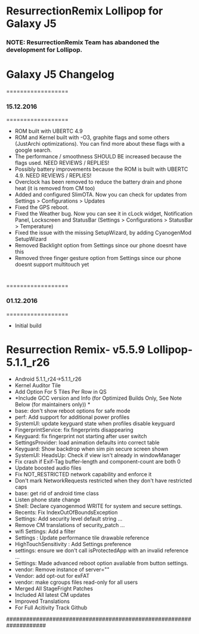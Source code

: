 # ResurrectionRemix Lollipop for Galaxy J5


### NOTE: ResurrectionRemix Team has abandoned the development for Lollipop.

#

# Galaxy J5 Changelog


==================
###  15.12.2016
==================

- ROM built with UBERTC 4.9
- ROM and Kernel built with -O3, graphite flags and some others (JustArchi optimizations). You can find more about these flags with a google search.
- The performance / smoothness SHOULD BE increased because the flags used. NEED REVIEWS / REPLIES!
- Possibly battery improvements because the ROM is built with UBERTC 4.9. NEED REVIEWS / REPLIES!
- Overclock has been removed to reduce the battery drain and phone heat (it is removed from CM too)
- Added and configured SlimOTA. Now you can check for updates from Settings > Configurations > Updates
- Fixed the GPS reboot.
- Fixed the Weather bug. Now you can see it in cLock widget, Notification Panel, Lockscreen and StatusBar (Settings > Configurations > StatusBar > Temperature)
- Fixed the issue with the missing SetupWizard, by adding CyanogenMod SetupWizard
- Removed Backlight option from Settings since our phone doesnt have this
- Removed three finger gesture option from Settings since our phone doesnt support multitouch yet

#

==================
###  01.12.2016
==================

- Initial build


#
#
#

 
 
# Resurrection Remix- v5.5.9  Lollipop-5.1.1_r26

- Android 5.1.1_r24->5.1.1_r26
- Kernel Auditor Tile
- Add Option For 5 Tiles Per Row in QS
- *Include GCC version and Info (for Optimized Builds Only, See Note Below (for maintainers only)) *
- base: don't show reboot options for safe mode 
- perf: Add support for additional power profiles 
- SystemUI: update keyguard state when profiles disable keyguard 
- FingerprintService: fix fingerprints disappearing 
- Keyguard: fix fingerprint not starting after user switch 
- SettingsProvider: load animation defaults into correct table 
- Keyguard: Show backdrop when sim pin secure screen shown
- SystemUI: HeadsUp: Check if view isn't already in windowManager
- Fix crash if Exif-Tag buffer-length and component-count are both 0 
- Update boosted audio files
- Fix NOT_RESTRICTED network capability and enforce it
- Don't mark NetworkRequests restricted when they don't have restricted caps
- base: get rid of android time class
- Listen phone state change 
- Shell: Declare cyanogenmod WRITE for system and secure settings.
- Recents: Fix IndexOutOfBoundsException
- Settings: Add security level default string …
- Remove CM translations of security_patch …
- wifi Settings: Add a filter 
- Settings : Update performance tile drawable reference
- HighTouchSensitivity : Add Settings preference 
- settings: ensure we don't call isProtectedApp with an invalid reference … 
- Settings: Made advanced reboot option avaliable from button settings. 
- vendor: Remove instance of server="" 
- Vendor: add opt-out for exFAT
- vendor: make cgroups files read-only for all users
- Merged All StageFright Patches
- Included All latest CM updates
- Improved Translations
- For Full Acitivity Track Github


####################################################################
